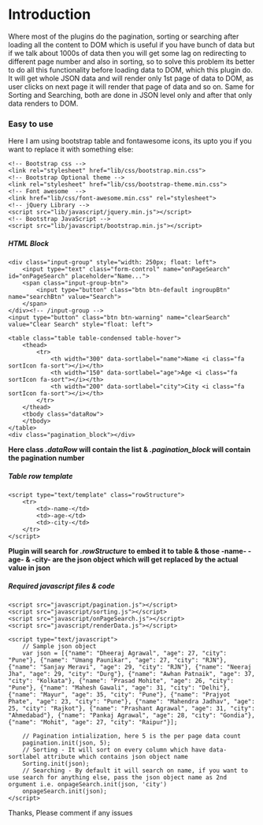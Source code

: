 # Introduction
Where most of the plugins do the pagination, sorting or searching after loading all the content to DOM which is useful if you have bunch of data but if we talk about 1000s of data then you will get some lag on redirecting to different page number and also in sorting, so to solve this problem its better to do all this functionality before loading data to DOM, which this plugin do. It will get whole JSON data and will render only 1st page of data to DOM, as user clicks on next page it will render that page of data and so on. Same for Sorting and Searching, both are done in JSON level only and after that only data renders to DOM.

### Easy to use
Here I am using bootstrap table and fontawesome icons, its upto you if you want to replace it with something else:
```
<!-- Bootstrap css -->
<link rel="stylesheet" href="lib/css/bootstrap.min.css">
<!-- Bootstrap Optional theme -->
<link rel="stylesheet" href="lib/css/bootstrap-theme.min.css">
<!-- Font awesome  -->
<link href="lib/css/font-awesome.min.css" rel="stylesheet">
<!-- jQuery Library -->
<script src="lib/javascript/jquery.min.js"></script>
<!-- Bootstrap JavaScript -->
<script src="lib/javascript/bootstrap.min.js"></script>
```

##### HTML Block
```
<div class="input-group" style="width: 250px; float: left">
	<input type="text" class="form-control" name="onPageSearch" id="onPageSearch" placeholder="Name...">
	<span class="input-group-btn">
		<input type="button" class="btn btn-default ingroupBtn" name="searchBtn" value="Search">
	</span>
</div><!-- /input-group -->
<input type="button" class="btn btn-warning" name="clearSearch" value="Clear Search" style="float: left">

<table class="table table-condensed table-hover">
	<thead>
		<tr>
			<th width="300" data-sortlabel="name">Name <i class="fa sortIcon fa-sort"></i></th>
			<th width="150" data-sortlabel="age">Age <i class="fa sortIcon fa-sort"></i></th>
			<th width="200" data-sortlabel="city">City <i class="fa sortIcon fa-sort"></i></th>
		</tr>
	</thead>
	<tbody class="dataRow">
	</tbody>
</table>
<div class="pagination_block"></div>
```
**Here class _.dataRow_ will contain the list & _.pagination_block_ will contain the pagination number**

##### Table row template
```
<script type="text/template" class="rowStructure">
	<tr>
		<td>-name-</td>
		<td>-age-</td>
		<td>-city-</td>
	</tr>
</script>
```
**Plugin will search for _.rowStructure_ to embed it to table & those -name- -age- & -city- are the json object which will get replaced by the actual value in json**

##### Required javascript files & code
```
<script src="javascript/pagination.js"></script>
<script src="javascript/sorting.js"></script>
<script src="javascript/onPageSearch.js"></script>
<script src="javascript/renderData.js"></script>

<script type="text/javascript">
	// Sample json object
	var json = [{"name": "Dheeraj Agrawal", "age": 27, "city": "Pune"}, {"name": "Umang Paunikar", "age": 27, "city": "RJN"}, {"name": "Sanjay Meravi", "age": 29, "city": "RJN"}, {"name": "Neeraj Jha", "age": 29, "city": "Durg"}, {"name": "Awhan Patnaik", "age": 37, "city": "Kolkata"}, {"name": "Prasad Mohite", "age": 26, "city": "Pune"}, {"name": "Mahesh Gawali", "age": 31, "city": "Delhi"}, {"name": "Mayur", "age": 35, "city": "Pune"}, {"name": "Prajyot Phate", "age": 23, "city": "Pune"}, {"name": "Mahendra Jadhav", "age": 25, "city": "Rajkot"}, {"name": "Prashant Agrawal", "age": 31, "city": "Ahmedabad"}, {"name": "Pankaj Agrawal", "age": 28, "city": "Gondia"}, {"name": "Mohit", "age": 27, "city": "Raipur"}];

	// Pagination intialization, here 5 is the per page data count
	pagination.init(json, 5);
	// Sorting - It will sort on every column which have data-sortlabel attribute which contains json object name
	Sorting.init(json); 
	// Searching - By default it will search on name, if you want to use search for anything else, pass the json object name as 2nd orgument i.e. onpageSearch.init(json, 'city')
	onpageSearch.init(json); 
</script>
```
Thanks,
Please comment if any issues
